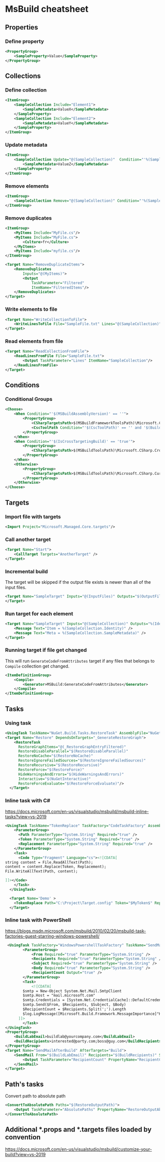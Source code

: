# MsBuild cheatsheet

## Properties

### Define property

```xml
<PropertyGroup>
    <SampleProperty>Value</SampleProperty>
</PropertyGroup>
```

## Collections

### Define collection

```xml
<ItemGroup>
    <SampleCollection Include="Element1">
        <SampleMetadata>ValueX</SampleMetadata>
    </SampleProperty>
    <SampleCollection Include="Element2">
        <SampleMetadata>ValueY</SampleMetadata>
    </SampleProperty>
</ItemGroup>
```

### Update metadata

```xml
<ItemGroup>
    <SampleCollection Update="@(SampleCollection)"  Condition="'%(SampleMetadata)' == 'ValueX'">
        <SampleMetadata>ValueZ</SampleMetadata>
    </SampleProperty>  
</ItemGroup>
```

### Remove elements

```xml
<ItemGroup>
    <SampleCollection Remove="@(SampleCollection)" Condition="'%(SampleMetadata)' == 'ValueX'" />
</ItemGroup>
```

### Remove duplicates

```xml
<ItemGroup>
    <MyItems Include="MyFile.cs"/>
    <MyItems Include="MyFile.cs">
        <Culture>fr</Culture>
    </MyItems>
    <MyItems Include="myfile.cs"/>
</ItemGroup>

<Target Name="RemoveDuplicateItems">
    <RemoveDuplicates
        Inputs="@(MyItems)">
        <Output
            TaskParameter="Filtered"
            ItemName="FilteredItems"/>
    </RemoveDuplicates>
</Target>
```

### Write elements to file

```xml
<Target Name="WriteCollectionToFile">
    <WriteLinesToFile File="SampleFile.txt" Lines="@(SampleCollection)" Overwrite="true" />
</Target>
```

### Read elements from file

```xml
<Target Name="ReadCollectionFromFile">
    <ReadLinesFromFile File="SampleFile.txt">
        <Output TaskParameter="Lines" ItemName="SampleCollection"/>    
    </ReadLinesFromFile>
</Target>
```

## Conditions

### Conditional Groups

```xml
<Choose>
    <When Condition="'$(MSBuildAssemblyVersion)' == ''">
        <PropertyGroup>
            <CSharpTargetsPath>$(MSBuildFrameworkToolsPath)\Microsoft.CSharp.targets</CSharpTargetsPath>
            <CscToolPath Condition="'$(CscToolPath)' == '' and '$(BuildingInsideVisualStudio)' != 'true'">$(MsBuildFrameworkToolsPath)</CscToolPath>
        </PropertyGroup>
    </When>
    <When Condition="'$(IsCrossTargetingBuild)' == 'true'">
        <PropertyGroup>
            <CSharpTargetsPath>$(MSBuildToolsPath)\Microsoft.CSharp.CrossTargeting.targets</CSharpTargetsPath>
        </PropertyGroup>
    </When>
    <Otherwise>
        <PropertyGroup>
            <CSharpTargetsPath>$(MSBuildToolsPath)\Microsoft.CSharp.CurrentVersion.targets</CSharpTargetsPath>
        </PropertyGroup>
    </Otherwise>
</Choose>
```

## Targets

### Import file with targets

```xml
<Import Project="Microsoft.Managed.Core.targets"/>
```

### Call another target

```xml
<Target Name="Start">
    <CallTarget Targets="AnotherTarget" />
</Target> 
```

### Incremental build

The target will be skipped if the output file exists is newer than all of the input files.

```xml
<Target Name="SampleTarget" Inputs="@(InputFiles)" Outputs="$(OutputFile)">
</Target>
```

### Run target for each element

```xml
<Target Name="SampleTarget" Inputs="@(SampleCollection)" Outputs="%(Identity).Dummy">
    <Message Text="Item = %(SampleCollection.Identity)" />
    <Message Text="Meta = %(SampleCollection.SampleMetadata)" />
</Target>
```

### Running target if file get changed
This will run `GenerateCodeFromAttributes` target if any files that belongs to `Compile` collection get changed.

```xml
<ItemDefinitionGroup>
    <Compile>
        <Generator>MSBuild:GenerateCodeFromAttributes</Generator>
    </Compile>
</ItemDefinitionGroup>
```


## Tasks

### Using task

```xml
<UsingTask TaskName="NuGet.Build.Tasks.RestoreTask" AssemblyFile="NuGet.Build.Tasks.dll" />
<Target Name="Restore" DependsOnTargets="_GenerateRestoreGraph">
    <RestoreTask
      RestoreGraphItems="@(_RestoreGraphEntryFiltered)"
      RestoreDisableParallel="$(RestoreDisableParallel)"
      RestoreNoCache="$(RestoreNoCache)"
      RestoreIgnoreFailedSources="$(RestoreIgnoreFailedSources)"
      RestoreRecursive="$(RestoreRecursive)"
      RestoreForce="$(RestoreForce)"
      HideWarningsAndErrors="$(HideWarningsAndErrors)"
      Interactive="$(NuGetInteractive)"
      RestoreForceEvaluate="$(RestoreForceEvaluate)"/>
  </Target>
```

### Inline task with C#

https://docs.microsoft.com/en-us/visualstudio/msbuild/msbuild-inline-tasks?view=vs-2019

```xml
<UsingTask TaskName="TokenReplace" TaskFactory="CodeTaskFactory" AssemblyFile="$(MSBuildToolsPath)\Microsoft.Build.Tasks.Core.dll">
    <ParameterGroup>
      <Path ParameterType="System.String" Required="true" />
      <Token ParameterType="System.String" Required="true" />
      <Replacement ParameterType="System.String" Required="true" />
    </ParameterGroup>
    <Task>
      <Code Type="Fragment" Language="cs"><![CDATA[
string content = File.ReadAllText(Path);
content = content.Replace(Token, Replacement);
File.WriteAllText(Path, content);

]]></Code>
    </Task>
  </UsingTask>

  <Target Name='Demo' >
    <TokenReplace Path="C:\Project\Target.config" Token="$MyToken$" Replacement="MyValue"/>
  </Target>
```

### Inline task with PowerShell

https://blogs.msdn.microsoft.com/msbuild/2010/02/20/msbuild-task-factories-guest-starring-windows-powershell/

```xml
 <UsingTask TaskFactory="WindowsPowershellTaskFactory" TaskName="SendMail" AssemblyFile="$(TaskFactoryPath)WindowsPowershellTaskFactory.dll">
        <ParameterGroup>
            <From Required="true" ParameterType="System.String" />
            <Recipients Required="true" ParameterType="System.String" />
            <Subject Required="true" ParameterType="System.String" />
            <Body Required="true" ParameterType="System.String" />
            <RecipientCount Output="true" />
        </ParameterGroup>
        <Task>
            <![CDATA[
        $smtp = New-Object System.Net.Mail.SmtpClient
        $smtp.Host = "mail.microsoft.com"
        $smtp.Credentials = [System.Net.CredentialCache]::DefaultCredentials
        $smtp.Send($From, $Recipients, $Subject, $Body)
        $RecipientCount = $Recipients.Split(';').Length
        $log.LogMessage([Microsoft.Build.Framework.MessageImportance]"High", "Send mail to {0} recipients.", $recipientCount)
      ]]>
        </Task>
</UsingTask>
<PropertyGroup>
	<BuildLabEmail>buildlab@yourcompany.com</BuildLabEmail>
	<BuildRecipients>interested@party.com;boss@guy.com</BuildRecipients>
</PropertyGroup>
<Target Name="SendMailAfterBuild" AfterTargets="Build">
	<SendMail From="$(BuildLabEmail)" Recipients="$(BuildRecipients)" Subject="Build status" Body="Build completed">
		<Output TaskParameter="RecipientCount" PropertyName="RecipientCount" />
	</SendMail>
</Target>
```


## Path's tasks

Convert path to absolute path
```xml
<ConvertToAbsolutePath Paths="$(RestoreOutputPath)">
    <Output TaskParameter="AbsolutePaths" PropertyName="RestoreOutputAbsolutePath" />
</ConvertToAbsolutePath>
```

## Additional *.props and *.targets files loaded by convention

https://docs.microsoft.com/en-us/visualstudio/msbuild/customize-your-build?view=vs-2019
